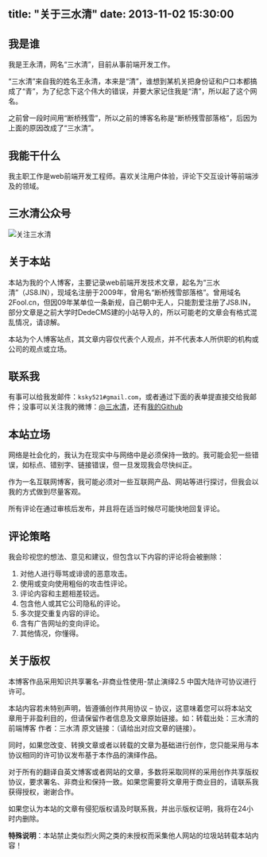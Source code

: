title: "关于三水清"
date: 2013-11-02 15:30:00
---

## 我是谁

我是王永清，网名“三水清”，目前从事前端开发工作。

“三水清”来自我的姓名王永清，本来是“清”，谁想到某机关把身份证和户口本都搞成了“青”，为了纪念下这个伟大的错误，并要大家记住我是“清”，所以起了这个网名。

之前曾一段时间用“断桥残雪”，所以之前的博客名称是“断桥残雪部落格”，后因为上面的原因改成了“三水清”。

## 我能干什么

我主职工作是web前端开发工程师。喜欢关注用户体验，评论下交互设计等前端涉及的领域。

## 三水清公众号

![关注三水清](https://raw.githubusercontent.com/ksky521/mpeditor/master/static/qrcode_for_me.jpg)

## 关于本站

本站为我的个人博客，主要记录web前端开发技术文章，起名为“三水清”（JS8.IN），现域名注册于2009年，曾用名“断桥残雪部落格”。曾用域名2Fool.cn，但因09年某单位一条新规，自己朝中无人，只能割爱注册了JS8.IN，部分文章是之前大学时DedeCMS建的小站导入的，所以可能老的文章会有格式混乱情况，请谅解。

本站为个人博客站点，其文章内容仅代表个人观点，并不代表本人所供职的机构或公司的观点或立场。

## 联系我

有事可以给我发邮件：`ksky521#gmail.com`，或者通过下面的表单提直接交给我邮件；没事可以关注我的微博：[@三水清](//weibo.com/sanshuiqing)，还有[我的Github](//github.com/ksky521)

## 本站立场

网络是社会化的，我认为在现实中与网络中是必须保持一致的。我可能会犯一些错误，如标点、错别字、链接错误，但一旦发现我会尽快纠正。

作为一名互联网博客，我可能必须对一些互联网产品、网站等进行探讨，但我会以我的方式做到尽量客观。

所有评论在通过审核后发布，并且将在适当时候尽可能快地回复评论。

## 评论策略

我会珍视您的想法、意见和建议，但包含以下内容的评论将会被删除：

1. 对他人进行辱骂或诽谤的恶意攻击。
1. 使用或变向使用粗俗的攻击性评论。
1. 评论内容和主题相差较远。
1. 包含他人或其它公司隐私的评论。
1. 多次提交重复内容的评论。
1. 含有广告网址的变向评论。
1. 其他情况，你懂得。

## 关于版权

本博客作品采用知识共享署名-非商业性使用-禁止演绎2.5 中国大陆许可协议进行许可。

本站内容若未特别声明，皆遵循创作共用协议 – 协议，这意味着您可以将本站文章用于非盈利目的，但请保留作者信息及文章原始链接。如：转载出处：三水清的前端博客 作者：三水清 原文链接：（请给出对应文章的链接）。

同时，如果您改变、转换文章或者以转载的文章为基础进行创作，您只能采用与本协议相同的许可协议发布基于本作品的演绎作品。

对于所有的翻译自英文博客或者网站的文章，多数将采取同样的采用创作共享版权协议，要求署名、非商业和保持一致。如果您需要将文章用于商业目的，请联系我获得授权，谢谢合作。

如果您认为本站的文章有侵犯版权请及时联系我，并出示版权证明，我将在24小时内删除。

**特殊说明**：本站禁止类似烈火网之类的未授权而采集他人网站的垃圾站转载本站内容！

